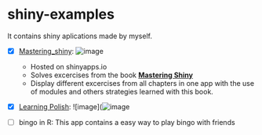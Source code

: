 # shiny-examples
It contains shiny aplications made by myself. 

- [x] [Mastering_shiny](https://afinsuasty.shinyapps.io/mastering_shiny/):
![image](https://user-images.githubusercontent.com/68567650/144729998-6ec58ed7-b8ae-474f-9820-0a9258037434.png)

  - Hosted on shinyapps.io
  - Solves excercises from the book **[Mastering Shiny](https://mastering-shiny.org/)** 
  - Display different excercises from all chapters in one app with the use of modules and others strategies learned with this book.

- [x] [Learning Polish](https://afinsuasty.shinyapps.io/learning_polish/):
![image](![image](https://user-images.githubusercontent.com/68567650/150702004-97d0bf81-bf51-4015-95e2-b79e3881cc68.png)


- [ ] bingo in R: This app contains a easy way to play bingo with friends
